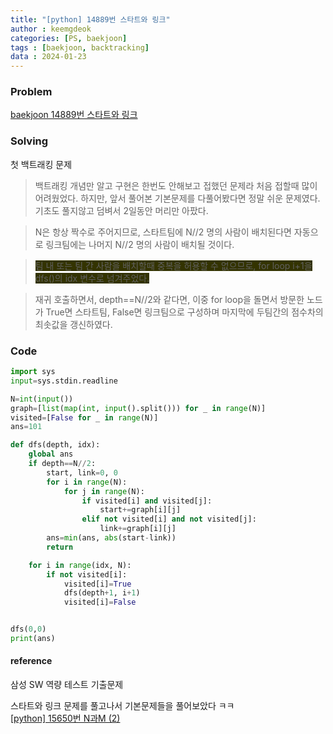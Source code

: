 ```yaml
---
title: "[python] 14889번 스타트와 링크"
author : keemgdeok
categories: [PS, baekjoon]
tags : [baekjoon, backtracking]
data : 2024-01-23
---
```



### Problem
[baekjoon 14889번 스타트와 링크](https://www.acmicpc.net/problem/14889)


### Solving
첫 백트래킹 문제
> 백트래킹 개념만 알고 구현은 한번도 안해보고 접했던 문제라 처음 접할때 많이 어려웠었다.
> 하지만, 앞서 풀어본 기본문제를 다풀어봤다면 정말 쉬운 문제였다. 기초도 풀지않고 덤벼서 2일동안 머리만 아팠다.

> N은 항상 짝수로 주어지므로, 스타트팀에 N//2 명의 사람이 배치된다면 자동으로 링크팀에는 나머지 N//2 명의 사람이 배치될 것이다.  

> <span style="background-color:#333300">팀 내 또는 팀 간 사람을 배치할때 중복을 허용할 수 없으므로, for loop i+1을 dfs()의 idx 변수로 넘겨주었다.</span>

> 재귀 호출하면서, depth==N//2와 같다면, 이중 for loop을 돌면서 방문한 노드가 True면 스타트팀, False면 링크팀으로 구성하며 마지막에 두팀간의 점수차의 최솟값을 갱신하였다.




### Code
```python
import sys
input=sys.stdin.readline

N=int(input())
graph=[list(map(int, input().split())) for _ in range(N)]
visited=[False for _ in range(N)]
ans=101

def dfs(depth, idx):
    global ans
    if depth==N//2:
        start, link=0, 0
        for i in range(N):
            for j in range(N):
                if visited[i] and visited[j]:
                    start+=graph[i][j]
                elif not visited[i] and not visited[j]:
                    link+=graph[i][j]
        ans=min(ans, abs(start-link))
        return  

    for i in range(idx, N):
        if not visited[i]:
            visited[i]=True
            dfs(depth+1, i+1)
            visited[i]=False


dfs(0,0)
print(ans)
```


#### reference
삼성 SW 역량 테스트 기출문제

스타트와 링크 문제를 풀고나서 기본문제들을 풀어보았다 ㅋㅋ  
[[python] 15650번 N과M (2)](https://keemgdeok.github.io/posts/15650/) 
